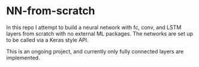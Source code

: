 # NN-from-scratch

In this repo I attempt to build a neural network with fc, conv, and LSTM layers from scratch with no external ML packages. The networks are set up to be called via a Keras style API.

This is an ongoing project, and currently only fully connected layers are implemented.
